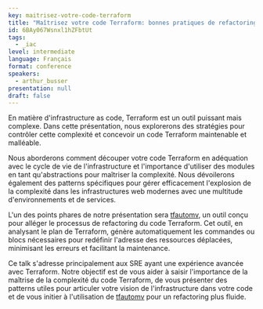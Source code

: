 ```yaml
---
key: maitrisez-votre-code-terraform
title: "Maîtrisez votre code Terraform: bonnes pratiques de refactoring et introduction à tfautomv"
id: 6BAy067Wsnxl1hZFbtUt
tags:
  - _iac
level: intermediate
language: Français
format: conference
speakers:
  - arthur_busser
presentation: null
draft: false
---
```

En matière d'infrastructure as code, Terraform est un outil puissant mais complexe. Dans cette présentation, nous explorerons des stratégies pour contrôler cette complexité et concevoir un code Terraform maintenable et malléable.

Nous aborderons comment découper votre code Terraform en adéquation avec le cycle de vie de l'infrastructure et l'importance d'utiliser des modules en tant qu'abstractions pour maîtriser la complexité. Nous dévoilerons également des patterns spécifiques pour gérer efficacement l'explosion de la complexité dans les infrastructures web modernes avec une multitude d'environnements et de services.

L'un des points phares de notre présentation sera [tfautomv](https://github.com/busser/tfautomv), un outil conçu pour alléger le processus de refactoring du code Terraform. Cet outil, en analysant le plan de Terraform, génère automatiquement les commandes ou blocs nécessaires pour redéfinir l'adresse des ressources déplacées, minimisant les erreurs et facilitant la maintenance.

Ce talk s'adresse principalement aux SRE ayant une expérience avancée avec Terraform. Notre objectif est de vous aider à saisir l'importance de la maîtrise de la complexité du code Terraform, de vous présenter des patterns utiles pour articuler votre vision de l'infrastructure dans votre code et de vous initier à l'utilisation de [tfautomv](https://github.com/busser/tfautomv) pour un refactoring plus fluide.
